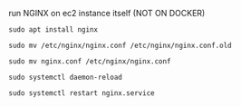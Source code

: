 run NGINX on ec2 instance itself (NOT ON DOCKER)

`sudo apt install nginx`

`sudo mv /etc/nginx/nginx.conf /etc/nginx/nginx.conf.old`

`sudo mv nginx.conf /etc/nginx/nginx.conf`

`sudo systemctl daemon-reload`

`sudo systemctl restart nginx.service`